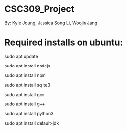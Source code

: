 # CSC309_Project

By: Kyle Joung, Jessica Song Li, Woojin Jang

# Required installs on ubuntu:
sudo apt update

sudo apt install nodejs

sudo apt install npm

sudo apt install sqlite3

sudo apt install gcc

sudo apt install g++

sudo apt install python3

sudo apt install default-jdk
